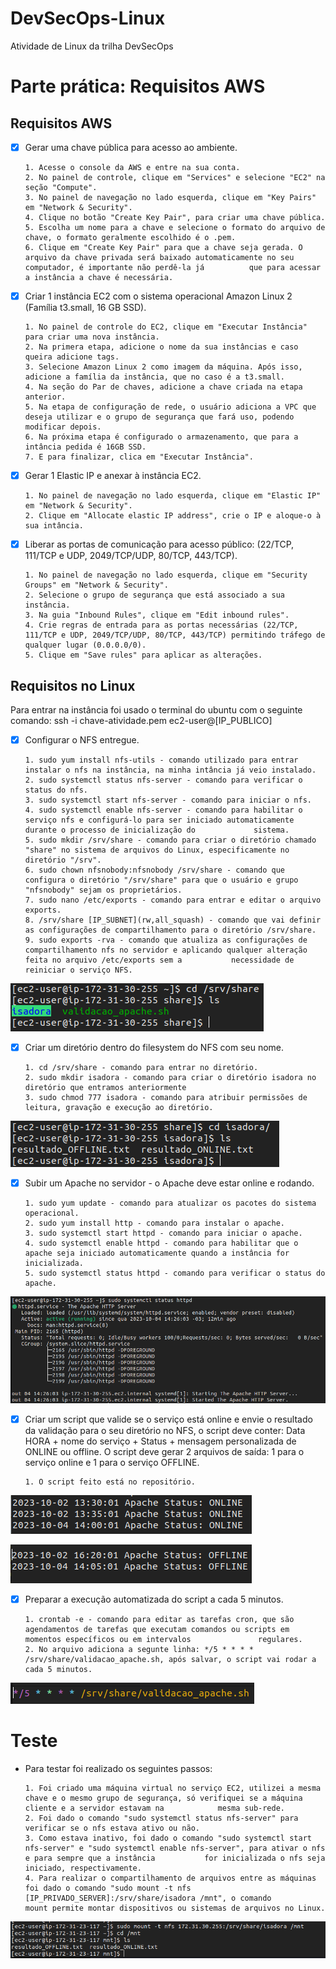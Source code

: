 # DevSecOps-Linux
Atividade de Linux da trilha DevSecOps

# Parte prática: Requisitos AWS

## Requisitos AWS

- [X] Gerar uma chave pública para acesso ao ambiente.
      
      1. Acesse o console da AWS e entre na sua conta.
      2. No painel de controle, clique em "Services" e selecione "EC2" na seção "Compute".
      3. No painel de navegação no lado esquerda, clique em "Key Pairs" em "Network & Security".
      4. Clique no botão "Create Key Pair", para criar uma chave pública.
      5. Escolha um nome para a chave e selecione o formato do arquivo de chave, o formato geralmente escolhido é o .pem.
      6. Clique em "Create Key Pair" para que a chave seja gerada. O arquivo da chave privada será baixado automaticamente no seu computador, é importante não perdê-la já          que para acessar a instância a chave é necessária.

- [X] Criar 1 instância EC2 com o sistema operacional Amazon Linux 2 (Família t3.small, 16 GB SSD).
      
      1. No painel de controle do EC2, clique em "Executar Instância" para criar uma nova instância.
      2. Na primera etapa, adicione o nome da sua instâncias e caso queira adicione tags.
      3. Selecione Amazon Linux 2 como imagem da máquina. Após isso, adicione a família da instância, que no caso é a t3.small.
      4. Na seção do Par de chaves, adicione a chave criada na etapa anterior.
      5. Na etapa de configuração de rede, o usuário adiciona a VPC que deseja utilizar e o grupo de segurança que fará uso, podendo modificar depois.
      6. Na próxima etapa é configurado o armazenamento, que para a intância pedida é 16GB SSD.
      7. E para finalizar, clica em "Executar Instância".
      
- [X] Gerar 1 Elastic IP e anexar à instância EC2.
      
      1. No painel de navegação no lado esquerda, clique em "Elastic IP" em "Network & Security".
      2. Clique em "Allocate elastic IP address", crie o IP e aloque-o à sua intância.
      
- [X] Liberar as portas de comunicação para acesso público: (22/TCP, 111/TCP e UDP, 2049/TCP/UDP, 80/TCP, 443/TCP).
      
      1. No painel de navegação no lado esquerda, clique em "Security Groups" em "Network & Security".
      2. Selecione o grupo de segurança que está associado a sua instância.
      3. Na guia "Inbound Rules", clique em "Edit inbound rules".
      4. Crie regras de entrada para as portas necessárias (22/TCP, 111/TCP e UDP, 2049/TCP/UDP, 80/TCP, 443/TCP) permitindo tráfego de qualquer lugar (0.0.0.0/0).
      5. Clique em "Save rules" para aplicar as alterações.

## Requisitos no Linux
Para entrar na instância foi usado o terminal do ubuntu com o seguinte comando: ssh -i chave-atividade.pem ec2-user@[IP_PUBLICO]

- [X] Configurar o NFS entregue.
      
      1. sudo yum install nfs-utils - comando utilizado para entrar instalar o nfs na instância, na minha intância já veio instalado.
      2. sudo systemctl status nfs-server - comando para verificar o status do nfs.
      3. sudo systemctl start nfs-server - comando para iniciar o nfs.
      4. sudo systemctl enable nfs-server - comando para habilitar o serviço nfs e configurá-lo para ser iniciado automaticamente durante o processo de inicialização do             sistema.
      5. sudo mkdir /srv/share - comando para criar o diretório chamado "share" no sistema de arquivos do Linux, especificamente no diretório "/srv".
      6. sudo chown nfsnobody:nfsnobody /srv/share - comando que configura o diretório "/srv/share" para que o usuário e grupo "nfsnobody" sejam os proprietários.
      7. sudo nano /etc/exports - comando para entrar e editar o arquivo exports.
      8. /srv/share [IP_SUBNET](rw,all_squash) - comando que vai definir as configurações de compartilhamento para o diretório /srv/share.
      9. sudo exports -rva - comando que atualiza as configurações de compartilhamento nfs no servidor e aplicando qualquer alteração feita no arquivo /etc/exports sem a           necessidade de reiniciar o serviço NFS.

![Imagem referente a pasta /srv/share](/imagens/pastassrvshare.png)
      
- [X] Criar um diretório dentro do filesystem do NFS com seu nome.

      1. cd /srv/share - comando para entrar no diretório.
      2. sudo mkdir isadora - comando para criar o diretório isadora no diretório que entramos anteriormente
      3. sudo chmod 777 isadora - comando para atribuir permissões de leitura, gravação e execução ao diretório.

![Imagem referente a criação do diretório com meu nome e parte do que ocorre quando o script é executado](/imagens/pastaisadora.png)

- [X] Subir um Apache no servidor - o Apache deve estar online e rodando.

      1. sudo yum update - comando para atualizar os pacotes do sistema operacional.
      2. sudo yum install http - comando para instalar o apache.
      3. sudo systemctl start httpd - comando para iniciar o apache.
      4. sudo systemctl enable httpd - comando para habilitar que o apache seja iniciado automaticamente quando a instância for inicializada.
      5. sudo systemctl status httpd - comando para verificar o status do apache.

![Imagem referente ao status do apache](/imagens/apache.png)

- [X] Criar um script que valide se o serviço está online e envie o resultado da validação para o seu diretório no NFS, o script deve conter: Data HORA + nome do serviço + Status + mensagem personalizada de ONLINE ou offline. O script deve gerar 2 arquivos de saída: 1 para o serviço online e 1 para o serviço OFFLINE.

      1. O script feito está no repositório.

![Imagem referente ao script](/imagens/online.png)

![Imagem referente ao script](/imagens/offline.png)

- [X] Preparar a execução automatizada do script a cada 5 minutos.

      1. crontab -e - comando para editar as tarefas cron, que são agendamentos de tarefas que executam comandos ou scripts em momentos específicos ou em intervalos               regulares.
      2. No arquivo adiciona a segunte linha: */5 * * * * /srv/share/validacao_apache.sh, após salvar, o script vai rodar a cada 5 minutos.
  
![Imagem referente ao crontab](/imagens/crontab.png)

# Teste

- Para testar foi realizado os seguintes passos:


      1. Foi criado uma máquina virtual no serviço EC2, utilizei a mesma chave e o mesmo grupo de segurança, só verifiquei se a máquina cliente e a servidor estavam na            mesma sub-rede.
      2. Foi dado o comando "sudo systemctl status nfs-server" para verificar se o nfs estava ativo ou não.
      3. Como estava inativo, foi dado o comando "sudo systemctl start nfs-server" e "sudo systemctl enable nfs-server", para ativar o nfs e para sempre que a instância           for inicializada o nfs seja iniciado, respectivamente.
      4. Para realizar o compartilhamento de arquivos entre as máquinas foi dado o comando "sudo mount -t nfs [IP_PRIVADO_SERVER]:/srv/share/isadora /mnt", o comando             mount permite montar dispositivos ou sistemas de arquivos no Linux.
  
![Imagem referente ao teste](/imagens/client.png)
